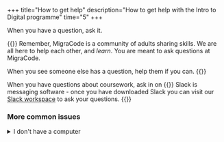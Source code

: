 +++
title="How to get help"
description="How to get help with the Intro to Digital programme"
time="5"
+++

 When you have a question, ask it.

{{<note type="tip" title="MigraCode is a Community">}}
Remember, MigraCode is a community of adults sharing skills. We are all here to help each other, and _learn_. You are meant to ask questions at MigraCode.

When you see someone else has a question, help them if you can.
{{</note>}}

When you have questions about coursework, ask in on {{<tooltip title="Slack">}} Slack is messaging software - once you have downloaded Slack you can visit our [Slack workspace](https://join.slack.com/t/migracodebarcelona/shared_invite/zt-339w0t50n-oRF4iO90IbxVBYsyuu_pyg) to ask your questions. {{</tooltip>}}

### More common issues

<details>
<summary>I don't have a computer</summary>
Here are some ways MigraCode solved this problem in the past:

1. Use a computer in a local library.

1. Borrow a computer from a friend or a relative if you can.

1. Use one of our laptops while at our office at Carrer del Rec 27 in Barcelona. We do not have enough laptops to borrow to all of the prospective students, therefore we can only lend you a laptop once you are enrolled. If you are accepted as a students you can borrow a laptop for the entirety of the bootcamp- which you can take home.

</details>
